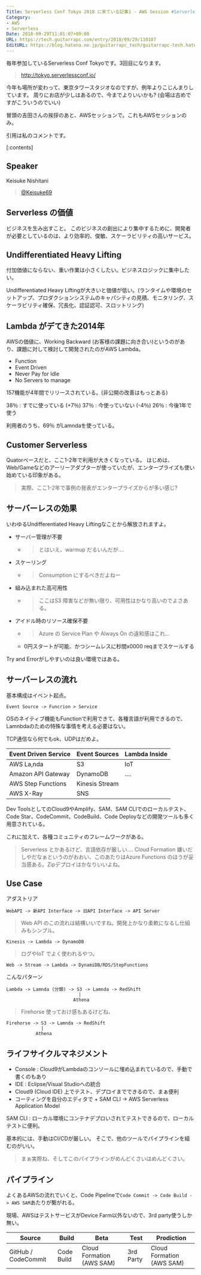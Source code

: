 ```yaml
---
Title: Serverless Conf Tokyo 2018 に来ている記事1 - AWS Session #ServerlessConf #serverlesstokyo
Category:
- AWS
- Serverless
Date: 2018-09-29T11:01:07+09:00
URL: https://tech.guitarrapc.com/entry/2018/09/29/110107
EditURL: https://blog.hatena.ne.jp/guitarrapc_tech/guitarrapc-tech.hatenablog.com/atom/entry/10257846132641420489
---
```


毎年参加しているServerless Conf Tokyoです。3回目になります。


> http://tokyo.serverlessconf.io/


今年も場所が変わって、東京タワースタジオなのですが、例年よりこじんまりしています。
周りにお店が少しはあるので、今までよりいいかも? (会場は古めですがこういうのでいい)

冒頭の吉田さんの挨拶のあと、AWSセッションで。これもAWSセッションのみ。

引用は私のコメントです。



[:contents]

## Speaker

Keisuke Nishitani

> [@Keisuke69](https://twitter.com/Keisuke69)

## Serverless の価値

ビジネスを生み出すこと。
このビジネスの創出により集中するために、開発者が必要としているのは、より効率的、俊敏、スケーラビリティの高いサービス。

## Undifferentiated Heavy Lifting

付加価値にならない、重い作業は小さくしたい。ビジネスロジックに集中したい。

Undifferentiated Heavy Liftingが大きいと価値が低い。(ランタイムや環境のセットアップ、プロダクションシステムのキャパシティの見積、モニタリング、スケーラビリティ確保、冗長化、認証認可、スロットリング)

## Lambda がデてきた2014年

AWSの価値に、Working Backward (お客様の課題に向き合い)というのがあり、課題に対して検討して開発されたのがAWS Lambda。

* Function
* Event Driven
* Never Pay for Idle
* No Servers to manage

157機能が4年間でリリースされている。(非公開の改善はもっとある)

38％ : すでに使っている (+7％)
37％ : 今使っていない (-4％)
26％ : 今後1年で使う

利用者のうち、69％ がLamndaを使っている。

## Customer Serverless

Quatorベースだと、ここ1-2年で利用が大きくなっている。
はじめは、Web/Gameなどのアーリーアダプターが使っていたが、エンタープライズも使い始めている印象がある。

> 実際、ここ1-2年で事例の発表がエンタープライズからが多い感じ?

## サーバーレスの効果

いわゆるUndifferentiated Heavy Liftingなことから解放されますよ。

* サーバー管理が不要
    * > とはいえ、warmup だるいんだが....
* スケーリング
    * > Consumption にするべきだよねー
* 組み込まれた高可用性
    * > ここはS3 障害などが無い限り、可用性はかなり高いのでよさある。
* アイドル時のリソース確保不要
    * > Azure の Service Plan や Always On の違和感はこれ...
    * 0円スタートが可能、かつシームレスに秒間x0000 reqまでスケールする

Try and Errorがしやすいのは良い環境ではある。

## サーバーレスの流れ

基本構成はイベント起点。

```
Event Source -> Funcrion > Service
```

OSのネイティブ機能もFunctionで利用できて、各種言語が利用できるので、Lamnbdaのための特殊な事情を考える必要はない。

TCP通信なら何でもok、UDPはだめよ。

Event Driven Service | Event Sources | Lambda Inside
--- | ---- | ----
AWS La,nda | S3 | IoT
Amazon API Gateway | DynamoDB | ....
AWS Step Functions | Kinesis Stream
AWS X-Ray | SNS

Dev ToolsとしてのCloud9やAmplify、SAM、SAM CLIでのローカルテスト、Code Star、CodeCommit、CodeBuild、Code Deployなどの開発ツールも多く用意されている。

 これに加えて、各種コミュニティのフレームワークがある。

> Serverless とかあるけど、言語依存が厳しい.... Cloud Formation 嫌いだしやだなぁというのがおおい、このあたりはAzure Functions のほうが妥当感ある。Zipデプロイはかなりいいよね。

## Use Case

アダストリア

```
WebAPI -> 新API Interface -> 旧API Interface -> API Server
```

> Web API  のこの流れは結構いいですね。開発上かなり柔軟になるし仕組みもシンプル。


```
Kinesis -> Lambda -> DynamoDB
```

> ログやIoT でよく使われるやつ。

```
Web -> Stream -> Lambda -> DynamiDB/RDS/StepFunctions
```

こんなパターン
```
Lambda -> Lamnda (分類) -> S3 -> Lamnda -> RedShift
                           |
                         Athena
```

> Firehorse 使っておけ感もあるけどね、

```
Firehorse -> S3 -> Lamnda -> RedShift
             |
           Athena
```

## ライフサイクルマネジメント

* Console : Cloud9がLambdaのコンソールに埋め込まれているので、手動で書くのもあり
* IDE : Eclipse/Visual Studioへの統合
* Cloud9 (Cloud IDE) 上でテスト、デプロイまでできるので、まぁ便利
* コーティングを自分のエディタで + SAM CLI -> AWS Serverless Application Model

SAM CLI : ローカル環境にコンテナデプロいされてテストできるので、ローカルテストに便利。

基本的には、手動はCI/CDが厳しい。
そこで、他のツールでパイプラインを組むのがいい。

> まぁ実際ね、そしてこのパイプラインがめんどくさいはめんどくさい。

## パイプライン

よくあるAWSの流れでいくと、Code Pipelineで`Code Commit -> Code Build -> AWS SAM`あたりが繋がれる。

現場、AWSはテストサービスがDevice Farm以外ないので、3rd party使うしか無い。

| Source | Build | Beta | Test | Prodiction |
| ---- | ---- | ---- | ---- | ---- |
| GitHub / CodeCommit | Code Build | Cloud Formation (AWS SAM) | 3rd Party | Cloud Formation (AWS SAM) |
